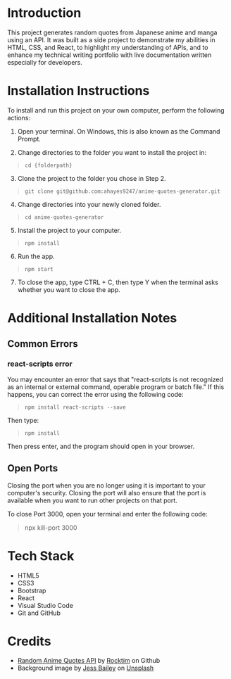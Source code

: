 # Introduction

This project generates random quotes from Japanese anime and manga using an API. It was built as a side project to demonstrate my abilities in HTML, CSS, and React, to highlight my understanding of APIs, and to enhance my technical writing portfolio with live documentation written especially for developers.

# Installation Instructions

To install and run this project on your own computer, perform the following actions:

1. Open your terminal. On Windows, this is also known as the Command Prompt.

2. Change directories to the folder you want to install the project in:

> `cd {folderpath}`

3. Clone the project to the folder you chose in Step 2.

> `git clone git@github.com:ahayes9247/anime-quotes-generator.git`

4. Change directories into your newly cloned folder.

> `cd anime-quotes-generator`

5. Install the project to your computer.

> `npm install`

6. Run the app.

> `npm start`

7. To close the app, type CTRL + C, then type Y when the terminal asks whether you want to close the app.

# Additional Installation Notes

## Common Errors

### react-scripts error

You may encounter an error that says that "react-scripts is not recognized as an internal or external command, operable program or batch file." If this happens, you can correct the error using the following code:

> `npm install react-scripts --save`

Then type:

> `npm install`

Then press enter, and the program should open in your browser.

## Open Ports

Closing the port when you are no longer using it is important to your computer's security. Closing the port will also ensure that the port is available when you want to run other projects on that port.

To close Port 3000, open your terminal and enter the following code:

> npx kill-port 3000

# Tech Stack 

* HTML5
* CSS3
* Bootstrap
* React
* Visual Studio Code
* Git and GitHub

# Credits
* [Random Anime Quotes API](https://github.com/rocktimsaikia/anime-chan) by [Rocktim](https://github.com/rocktimsaikia) on Github
* Background image by [Jess Bailey](https://unsplash.com/@jessbaileydesigns) on [Unsplash](https://unsplash.com)
